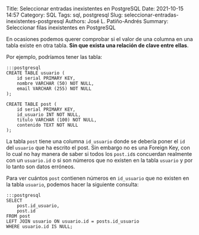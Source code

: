 Title: Seleccionar entradas inexistentes en PostgreSQL
Date: 2021-10-15 14:57
Category: SQL
Tags: sql, postgresql
Slug: seleccionar-entradas-inexistentes-postgresql
Authors: José L. Patiño-Andrés
Summary: Seleccionar filas inexistentes en PostgreSQL

En ocasiones podemos querer comprobar si el valor de una columna en una tabla
existe en otra tabla. **Sin que exista una relación de clave entre ellas**.

Por ejemplo, podríamos tener las tabla:

    :::postgresql
    CREATE TABLE usuario (
        id serial PRIMARY KEY,
        nombre VARCHAR (50) NOT NULL,
        email VARCHAR (255) NOT NULL
    );

    CREATE TABLE post (
        id serial PRIMARY KEY,
        id_usuario INT NOT NULL,
        titulo VARCHAR (100) NOT NULL,
        contenido TEXT NOT NULL
    );

La tabla `post` tiene una columna `id_usuario` donde se debería poner el `id`
del `usuario` que ha escrito el post. Sin embargo no es una Foreign Key, con
lo cual no hay manera de saber si todos los `post.id`s concuerdan realmente con
un `usuario.id` o si son números que no existen en la tabla `usuario` y por lo
tanto son datos erróneos.

Para ver cuántos `post` contienen números en `id_usuario` que no existen en
la tabla `usuario`, podemos hacer la siguiente consulta:

    :::postgresql
    SELECT 
        post.id_usuario, 
        post.id 
    FROM post 
    LEFT JOIN usuario ON usuario.id = posts.id_usuario 
    WHERE usuario.id IS NULL;

